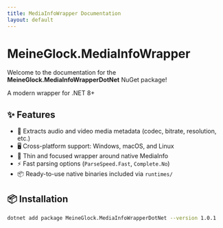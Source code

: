 ```yaml
---
title: MediaInfoWrapper Documentation
layout: default
---
```


# MeineGlock.MediaInfoWrapper

Welcome to the documentation for the **MeineGlock.MediaInfoWrapperDotNet** NuGet package!

A modern wrapper for .NET 8+

## ✨ Features

- 🎥 Extracts audio and video media metadata (codec, bitrate, resolution, etc.)
- 🖥️ Cross-platform support: Windows, macOS, and Linux
- 🔁 Thin and focused wrapper around native MediaInfo
- ⚡ Fast parsing options (`ParseSpeed.Fast`, `Complete.No`)
- 📦 Ready-to-use native binaries included via `runtimes/`

## 📦 Installation

```bash
dotnet add package MeineGlock.MediaInfoWrapperDotNet --version 1.0.1
